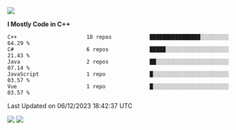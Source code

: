 ![](https://komarev.com/ghpvc/?username=lilpidgey&color=red)
<!--START_SECTION:waka-->
**I Mostly Code in C++** 

```text
C++                      18 repos            ████████████████░░░░░░░░░   64.29 % 
C#                       6 repos             █████░░░░░░░░░░░░░░░░░░░░   21.43 % 
Java                     2 repos             ██░░░░░░░░░░░░░░░░░░░░░░░   07.14 % 
JavaScript               1 repo              █░░░░░░░░░░░░░░░░░░░░░░░░   03.57 % 
Vue                      1 repo              █░░░░░░░░░░░░░░░░░░░░░░░░   03.57 % 
```




 Last Updated on 06/12/2023 18:42:37 UTC
<!--END_SECTION:waka-->
![](https://hit.yhype.me/github/profile?user_id=42968544)
![](https://komarev.com/ghpvc/?lilpidgey)
